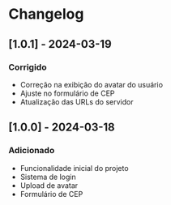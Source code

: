 # Changelog

## [1.0.1] - 2024-03-19
### Corrigido
- Correção na exibição do avatar do usuário
- Ajuste no formulário de CEP
- Atualização das URLs do servidor

## [1.0.0] - 2024-03-18
### Adicionado
- Funcionalidade inicial do projeto
- Sistema de login
- Upload de avatar
- Formulário de CEP 